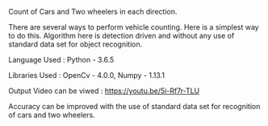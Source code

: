 Count of Cars and Two wheelers in each direction.

There are several ways to perform vehicle counting. Here is a simplest way to do this. 
Algorithm here is detection driven and without any use of standard data set for object recognition.


Language Used : Python - 3.6.5

Libraries Used : OpenCv - 4.0.0, Numpy - 1.13.1

Output Video can be viwed : https://youtu.be/5i-Rf7r-TLU

Accuracy can be improved with the use of standard data set for recognition of cars and two wheelers.
